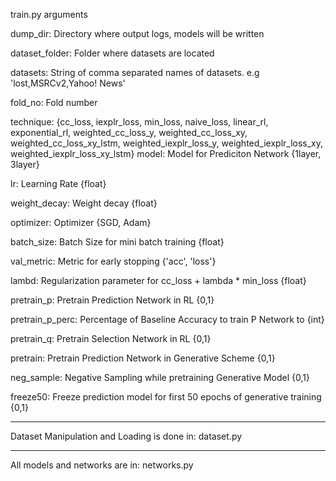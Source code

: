 train.py arguments

dump_dir: Directory where output logs, models will be written

dataset_folder: Folder where datasets are located

datasets: String of comma separated names of datasets. e.g 'lost,MSRCv2,Yahoo! News'

fold_no: Fold number

technique: {cc_loss, iexplr_loss, min_loss, naive_loss, linear_rl, exponential_rl, weighted_cc_loss_y, weighted_cc_loss_xy, weighted_cc_loss_xy_lstm, weighted_iexplr_loss_y, weighted_iexplr_loss_xy, weighted_iexplr_loss_xy_lstm}
model: Model for Prediciton Network {1layer, 3layer}

lr: Learning Rate {float}

weight_decay: Weight decay {float}

optimizer: Optimizer {SGD, Adam}

batch_size: Batch Size for mini batch training {float}

val_metric: Metric for early stopping {'acc', 'loss'}

lambd: Regularization parameter for cc_loss + lambda * min_loss {float}

pretrain_p: Pretrain Prediction Network in RL {0,1}

pretrain_p_perc: Percentage of Baseline Accuracy to train P Network to {int}

pretrain_q: Pretrain Selection Network in RL {0,1}

pretrain: Pretrain Prediction Network in Generative Scheme {0,1}

neg_sample: Negative Sampling while pretraining Generative Model {0,1}

freeze50: Freeze prediction model for first 50 epochs of generative training {0,1}

-----
Dataset Manipulation and Loading is done in: dataset.py

-----
All models and networks are in: networks.py
